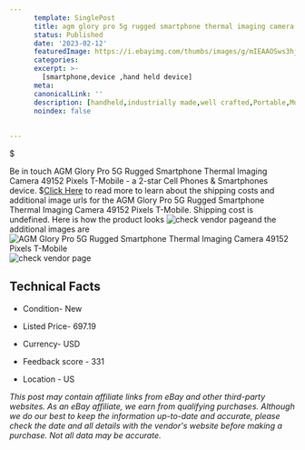 ```yaml
---
      template: SinglePost
      title: agm glory pro 5g rugged smartphone thermal imaging camera 49152 pixels t mobile
      status: Published
      date: '2023-02-12'
      featuredImage: https://i.ebayimg.com/thumbs/images/g/mIEAAOSws3hjfaNI/s-l225.jpg
      categories: 
      excerpt: >-
        [smartphone,device ,hand held device]
      meta:
      canonicalLink: ''
      description: [handheld,industrially made,well crafted,Portable,Mobile,Compact,Convenient,Lightweight,Maneuverable,Man-portable,Miniature,Carriable,Hand-held,Light,Holdable,Transportable,Mobile device,Pocket-sized,On-the-go,Wireless,Cordless,Compact size,Convenient size, smartphone,device ,hand held device]
      noindex: false
      
        
---
```

$

Be in touch AGM Glory Pro 5G Rugged Smartphone Thermal Imaging Camera 49152 Pixels T-Mobile - a 2-star Cell Phones & Smartphones device.
$[Click Here](https://www.ebay.com/itm/313802602929?hash=item491017b9b1%3Ag%3AmIEAAOSws3hjfaNI&amdata=enc%3AAQAHAAAA4C0dAHJki12Gvt%2FNwruCpZLJvk8VIwMcrKkjIdn13JzPSOELo3nwx3pBnpVG1YwS1k6gjlpfBRFuzNdJWVFGOxmSmb7mUyOyL%2FATb9TIXeNsOfF2xYj%2FRAMRoqiuLyEQ8REw7M5pawcVWYtaiPGQI31n%2BlrWCSwmQGWAJSaMlIdmQI1EDebKshRuG3LVvlFMhWvC6TE5cbq4V9Ll%2BzMl8QnssjlYFsECERETK8LmkeCU2lpj7h1617VI8iP3E1wdJgt3pb%2FQL45AJ4bv3Fepu%2B%2Bwc0%2FnlVARVMJF5xBgCrNd&mkevt=1&mkcid=1&mkrid=711-53200-19255-0&campid=%253CePNCampaignId%253E&customid=%253CreferenceId%253E&toolid=10049) to read more to learn about the shipping costs and additional image urls for the AGM Glory Pro 5G Rugged Smartphone Thermal Imaging Camera 49152 Pixels T-Mobile. Shipping cost is undefined. Here is how the product looks ![check vendor page](https://i.ebayimg.com/thumbs/images/g/mIEAAOSws3hjfaNI/s-l225.jpg)and the additional images are![AGM Glory Pro 5G Rugged Smartphone Thermal Imaging Camera 49152 Pixels T-Mobile](https://i.ebayimg.com/images/g/mIEAAOSws3hjfaNI/s-l1600.jpg)![check vendor page](https://origin-galleryplus.ebayimg.com/ws/web/313802602929_2_0_1/225x225.jpg,https://origin-galleryplus.ebayimg.com/ws/web/313802602929_3_0_1/225x225.jpg,https://origin-galleryplus.ebayimg.com/ws/web/313802602929_4_0_1/225x225.jpg,https://origin-galleryplus.ebayimg.com/ws/web/313802602929_5_0_1/225x225.jpg,https://origin-galleryplus.ebayimg.com/ws/web/313802602929_6_0_1/225x225.jpg,https://origin-galleryplus.ebayimg.com/ws/web/313802602929_7_0_1/225x225.jpg,https://origin-galleryplus.ebayimg.com/ws/web/313802602929_8_0_1/225x225.jpg,https://origin-galleryplus.ebayimg.com/ws/web/313802602929_9_0_1/225x225.jpg,https://origin-galleryplus.ebayimg.com/ws/web/313802602929_10_0_1/225x225.jpg,https://origin-galleryplus.ebayimg.com/ws/web/313802602929_11_0_1/225x225.jpg)



 ## Technical Facts 



     
      

 - Condition- New 


      

 - Listed Price- 697.19 


      

 - Currency- USD 


      

 - Feedback score - 331 


      

 - Location - US 


      
      

 *_This post may contain affiliate links from eBay and other third-party websites. As an eBay affiliate, we earn from qualifying purchases. Although we do our best to keep the information up-to-date and accurate, please check the date and all details with the vendor's website before making a purchase. Not all data may be accurate._*







